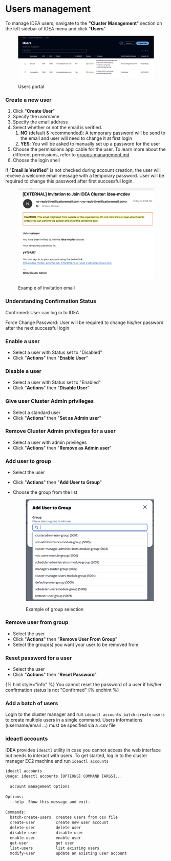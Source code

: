 # Users management

To manage IDEA users, navigate to the **"Cluster Management**" section on the left sidebar of IDEA menu and click "**Users**"

<figure><img src="../.gitbook/assets/Screen Shot 2022-10-23 at 11.36.57 AM.png" alt=""><figcaption><p>Users portal</p></figcaption></figure>

### Create a new user

1. Click "**Create User**"
2. Specify the username
3. Specify the email address
4. Select whether or not the email is verified.&#x20;
   1. **NO** (default & recommended): A temporary password will be send to the email and user will need to change it at first login
   2. **YES**: You will be asked to manually set up a password for the user
5. Choose the permissions applicable for the user. To learn more about the different permissions, refer to [groups-management.md](groups-management.md "mention")
6. Choose the login shell

If "**Email is Verified**" is not checked during account creation, the user will receive a welcome email message with a temporary password. User will be required to change this password after first successful login.

<figure><img src="../.gitbook/assets/Screen Shot 2022-10-23 at 11.42.59 AM.png" alt=""><figcaption><p>Example of invitation email</p></figcaption></figure>

### Understanding Confirmation Status

Confirmed: User can log in to IDEA

Force Change Password: User will be required to change his/her password after the next successful login

### Enable a user

* Select a user with Status set to "Disabled"
* Click "**Actions**" then "**Enable User**"

### Disable a user

* Select a user with Status set to "Enabled"
* Click "**Actions**" then "**Disable User**"

### Give user Cluster Admin privileges

* Select a standard user
* Click "**Actions**" then "**Set as Admin user**"

### Remove Cluster Admin privileges for a user

* Select a user with admin privileges
* Click "**Actions**" then "**Remove as Admin user**"

### Add user to group

* Select the user
* Click "**Actions**" then "**Add User to Group**"
*   Choose the group from the list

    <figure><img src="../.gitbook/assets/Screen Shot 2022-10-23 at 12.34.45 PM.png" alt=""><figcaption><p>Example of group selection</p></figcaption></figure>

### Remove user from group

* Select the user
* Click "**Actions**" then "**Remove User From Group**"
* Select the group(s) you want your user to be removed from

### Reset password for a user

* Select the user
* Click "**Actions**" then "**Reset Password**"

{% hint style="info" %}
You cannot reset the password of a user if his/her confirmation status is not "Confirmed"
{% endhint %}

### Add a batch of users

Login to the cluster manager and run `ideactl accounts batch-create-users` to create multiple users in a single command. Users informations (username/email ...) must be specified via a .csv file

### ideactl accounts

IDEA provides `ideactl` utility in case you cannot access the web interface but needs to interact with users. To get started, log in to the cluster manager EC2 machine and run `ideactl accounts`

```
ideactl accounts
Usage: ideactl accounts [OPTIONS] COMMAND [ARGS]...

  account management options

Options:
  --help  Show this message and exit.

Commands:
  batch-create-users  creates users from csv file
  create-user         create new user account
  delete-user         delete user
  disable-user        disable user
  enable-user         enable user
  get-user            get user
  list-users          list existing users
  modify-user         update an existing user account
```

